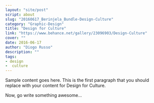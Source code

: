 ```yaml
---
layout: "site/post"
script: about
slug: "20160617_Berinjela_Bundle-Design-Culture"
category: "Graphic-Design"
title: "Design for Culture"
link: "https://www.behance.net/gallery/23096903/Design-Culture"
cover: ""
date: 2016-06-17
author: "Diogo Russo"
description: ""
tags:
- design
-  culture
---
```

 
Sample content goes here. This is the first paragraph that you should replace with your content for Design for Culture.
 
Now, go write something awesome...

